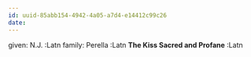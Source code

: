 ```yaml
---
id: uuid-85abb154-4942-4a05-a7d4-e14412c99c26
date: 
---
```


given: N.J. :Latn
family: Perella :Latn
**The Kiss Sacred and Profane** :Latn